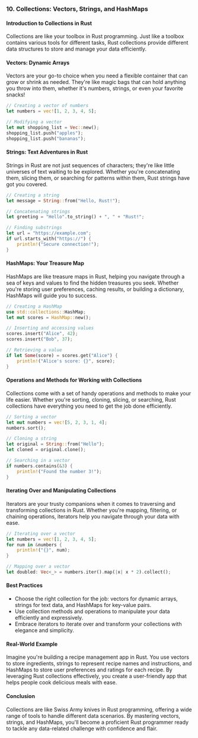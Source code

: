 ### 10. Collections: Vectors, Strings, and HashMaps

#### Introduction to Collections in Rust

Collections are like your toolbox in Rust programming. Just like a toolbox contains various tools for different tasks, Rust collections provide different data structures to store and manage your data efficiently.

#### Vectors: Dynamic Arrays

Vectors are your go-to choice when you need a flexible container that can grow or shrink as needed. They're like magic bags that can hold anything you throw into them, whether it's numbers, strings, or even your favorite snacks!

```rust
// Creating a vector of numbers
let numbers = vec![1, 2, 3, 4, 5];

// Modifying a vector
let mut shopping_list = Vec::new();
shopping_list.push("apples");
shopping_list.push("bananas");
```

#### Strings: Text Adventures in Rust

Strings in Rust are not just sequences of characters; they're like little universes of text waiting to be explored. Whether you're concatenating them, slicing them, or searching for patterns within them, Rust strings have got you covered.

```rust
// Creating a string
let message = String::from("Hello, Rust!");

// Concatenating strings
let greeting = "Hello".to_string() + ", " + "Rust!";

// Finding substrings
let url = "https://example.com";
if url.starts_with("https://") {
    println!("Secure connection!");
}
```

#### HashMaps: Your Treasure Map

HashMaps are like treasure maps in Rust, helping you navigate through a sea of keys and values to find the hidden treasures you seek. Whether you're storing user preferences, caching results, or building a dictionary, HashMaps will guide you to success.

```rust
// Creating a HashMap
use std::collections::HashMap;
let mut scores = HashMap::new();

// Inserting and accessing values
scores.insert("Alice", 42);
scores.insert("Bob", 37);

// Retrieving a value
if let Some(score) = scores.get("Alice") {
    println!("Alice's score: {}", score);
}
```

#### Operations and Methods for Working with Collections

Collections come with a set of handy operations and methods to make your life easier. Whether you're sorting, cloning, slicing, or searching, Rust collections have everything you need to get the job done efficiently.

```rust
// Sorting a vector
let mut numbers = vec![5, 2, 3, 1, 4];
numbers.sort();

// Cloning a string
let original = String::from("Hello");
let cloned = original.clone();

// Searching in a vector
if numbers.contains(&3) {
    println!("Found the number 3!");
}
```

#### Iterating Over and Manipulating Collections

Iterators are your trusty companions when it comes to traversing and transforming collections in Rust. Whether you're mapping, filtering, or chaining operations, iterators help you navigate through your data with ease.

```rust
// Iterating over a vector
let numbers = vec![1, 2, 3, 4, 5];
for num in &numbers {
    println!("{}", num);
}

// Mapping over a vector
let doubled: Vec<_> = numbers.iter().map(|x| x * 2).collect();
```

#### Best Practices

- Choose the right collection for the job: vectors for dynamic arrays, strings for text data, and HashMaps for key-value pairs.
- Use collection methods and operations to manipulate your data efficiently and expressively.
- Embrace iterators to iterate over and transform your collections with elegance and simplicity.

#### Real-World Example

Imagine you're building a recipe management app in Rust. You use vectors to store ingredients, strings to represent recipe names and instructions, and HashMaps to store user preferences and ratings for each recipe. By leveraging Rust collections effectively, you create a user-friendly app that helps people cook delicious meals with ease.

#### Conclusion

Collections are like Swiss Army knives in Rust programming, offering a wide range of tools to handle different data scenarios. By mastering vectors, strings, and HashMaps, you'll become a proficient Rust programmer ready to tackle any data-related challenge with confidence and flair.
